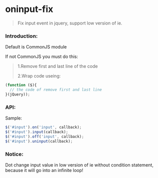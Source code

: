 # oninput-fix

>Fix input event in jquery, support low version of ie.

### Introduction:
Default is CommonJS module

If not CommonJS you must do this:

>1.Remove first and last line of the code
>
>2.Wrap code useing:
```js
(function ($){
  // the code of remove first and last line
}(jQuery));
```

### API:
Sample:
>
```js
$('#input').on('input', callback);
$('#input').input(callback);
$('#input').off('input', callback);
$('#input').uninput(callback);
```

### Notice:
Dot change input value in low version of ie without condition statement, because it will go into an infinite loop!
